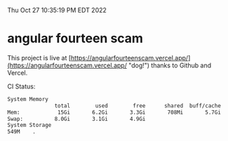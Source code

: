 Thu Oct 27 10:35:19 PM EDT 2022

# angular fourteen scam


This project is live at [https://angularfourteenscam.vercel.app/](https://angularfourteenscam.vercel.app/ "dog!") thanks to Github and Vercel.

CI Status: 

```bash
System Memory
               total        used        free      shared  buff/cache   available
Mem:            15Gi       6.2Gi       3.3Gi       708Mi       5.7Gi       8.0Gi
Swap:          8.0Gi       3.1Gi       4.9Gi
System Storage
549M	.
```
```bash
